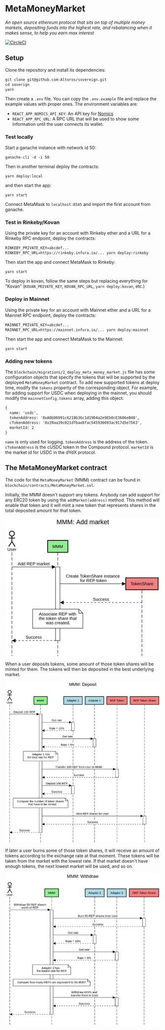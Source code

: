 # MetaMoneyMarket

_An open source ethereum protocol that sits on top of multiple money markets, depositing funds into the highest rate, and rebalancing when it makes sense, to help you earn max interest_

[![CircleCI](https://circleci.com/gh/Altoros/sovereign.svg?style=svg&circle-token=c896805e7605d1f3fbc799cc83e4b76a86a7514d)](https://circleci.com/gh/Altoros/sovereign)

## Setup

Clone the repository and install its dependencies:

```
git clone git@github.com:Altoros/sovereign.git
cd soverign
yarn
```

Then create a `.env` file. You can copy the `.env.example` file and replace the
example values with proper ones. The environment variables are:

- `REACT_APP_NOMICS_API_KEY`: An API key for [Nomics](https://nomics.com)
- `REACT_APP_RPC_URL`: A RPC URL that will be used to show some information
  until the user connects its wallet.

### Test locally

Start a ganache instance with network id 50:

```
ganache-cli -d -i 50
```

Then in another terminal deploy the contracts:

```
yarn deploy:local
```

and then start the app:

```
yarn start
```

Connect MetaMask to `localhost:8545` and import the first account from ganache.

### Test in Rinkeby/Kovan

Using the private key for an account with Rinkeby ether and a URL for a Rinkeby
RPC endpoint, deploy the contracts:

```
RINKEBY_PRIVATE_KEY=abcdef... RINKEBY_RPC_URL=https://rinkeby.infura.io/... yarn deploy:rinkeby
```

Then start the app and connect MetaMask to Rinkeby:

```
yarn start
```

To deploy in kovan, follow the same steps but replacing everything for "Kovan"
(`KOVAN_PRIVATE_KEY`, `KOVAN_RPC_URL`, `yarn deploy:kovan`, etc.)

### Deploy in Mainnet

Using the private key for an account with Mainnet ether and a URL for a Mainnet
RPC endpoint, deploy the contracts:

```
MAINNET_PRIVATE_KEY=abcdef... MAINNET_RPC_URL=https://mainnet.infura.io/... yarn deploy:mainnet
```

Then start the app and connect MetaMask to the Mainnet:

```
yarn start
```

### Adding new tokens

The `blockchain/migrations/2_deploy_meta_money_market.js` file has some
configuration objects that specify the tokens that will be supported by the
deployed `MetaMoneyMarket` contract. To add new supported tokens at deploy time,
modify the `tokens` property of the corresponding object. For example, for
adding support for USDC when deploying in the mainnet, you should modify the
`mainnetConfig.tokens` array, adding this object:

```
{
  name: 'usdc',
  tokenAddress: '0xA0b86991c6218b36c1d19D4a2e9Eb0cE3606eB48',
  cTokenAddress: '0x39aa39c021dfbae8fac545936693ac917d5e7563',
  marketId: 2
}
```

`name` is only used for logging. `tokenAddress` is the address of the
token. `cTokenAddress` is the cUSDC token in the Compound protocol.
`marketId` is the market id for USDC in the dYdX protocol.

## The MetaMoneyMarket contract

The code for the `MetaMoneyMarket` (MMM) contract can be found in
`blockchain/contracts/MetaMoneyMarket.sol`.

Initially, the MMM doesn't support any tokens. Anybody can add support for any
ERC20 token by using the `addMarket(address)` method. This method will enable
that token and it will mint a new token that represents shares in the total
deposited amount for that token.

![Adding a market](images/add-market.png)

When a user deposits tokens, some amount of those token shares will be minted
for them. The tokens will then be deposited in the best underlying market.

![Depositing](images/deposit.png)

If later a user burns some of those token shares, it will receive an amount of
tokens according to the exchange rate at that moment. These tokens will be taken
from the market with the lowest rate. If that market doesn't have enough tokens,
the next lowest market will be used, and so on.

![Withdrawing](images/withdraw.png)
